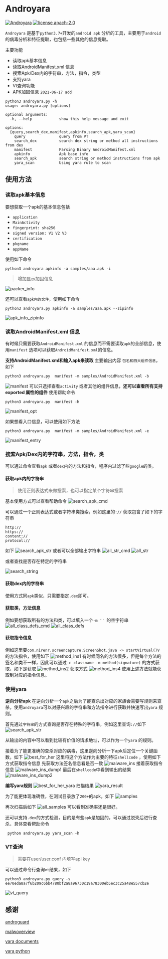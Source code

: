 # Androyara

[![Androyara](https://img.shields.io/badge/androyara%20versions-1.0.2-blue)](https://github.com/BiteFoo/androyara)
[![license apach-2.0](https://img.shields.io/badge/license%20apach2.0-blue)](https://github.com/BiteFoo/androyara/blob/master/LICENSE-2.0)

`Androyara` 是基于`python3.7+`开发的`android apk` 分析的工具，主要用于`android`的病毒分析和特征提取，也包括一些其他的信息提取。

主要功能

* 读取apk基本信息
* 读取AndroidManifest.xml 信息
* 搜索Apk/Dex内的字符串，方法，指令，类型
* 支持yara
* Vt查询功能
* APK加固信息 `2021-06-17 add`

```shell
python3 androyara.py -h
usage: androyara.py [options]

optional arguments:
  -h, --help            show this help message and exit

options:
  {query,search_dex,manifest,apkinfo,search_apk,yara_scan}
    query               query from VT
    search_dex          search dex string or method all instructions from dex
    manifest            Parsing Binary AndroidManifest.xml
    apkinfo             Apk base info
    search_apk          search string or method instructions from apk
    yara_scan           Using yara rule to scan

```

## 使用方法

### 读取apk基本信息
要想获取一个apk的基本信息包括
* `application`
* `MainActivity`
* `fingerprint: sha256`
* `signed version: V1 V2 V3`
* `certification`
* `pkgname`
* `appName`

使用如下命令
```shell
python3 androyara apkinfo -a samples/aaa.apk -i
```
> 增加显示加固信息

![packer_info](./img/packer_info.png)

还可以查看`apk内的文件`，使用如下命令
```shell
python3 androyara.py apkinfo -a samples/aaa.apk --zipinfo
```
![apk_info_zipinfo](./img/apk_info_zipinfo.png)


### 读取AndroidManifest.xml 信息
有时候只需要获取`AndroidManifest.xml` 的信息而不需要读取`apk`的全部信息，使用`manifest` 选项可以获取`AndroidManifest.xml`的信息。


**支持AndroidManifest.xml和输入apk来读取**
主要输出内容 `包名和四大组件信息`，如下

```shell
python3 androyara.py  manifest -m samples/AndroidManifest.xml -b
```
![manifest](./img/manifest.png)
可以只选择查看`activity` 或者其他的组件信息，**还可以查看所有支持exported 属性的组件** 
使用帮助命令
```shell
python3 androyara.py  manifest -h
```
![manifest_opt](./img/manifest_opt.png)

如果想看入口信息，可以使用如下方法
```shell
python3 androyara.py  manifest -m samples/AndroidManifest.xml -e 
```
![manifest_entry](./img/manifest_entry.png)

###  搜索Apk/Dex内的字符串，方法，指令，类
可以通过命令查看`apk` 或者`dex`内的方法和指令，程序内过滤了些`google`的类。

#### 获取apk内的字符串
> 使用正则表达式来做搜索，也可以指定某个字符串搜索


基本使用方式可以查看帮助命令
![search_apk_cmd](./img/search_apk_cmd.png)

可以通过一个正则表达式或者字符串类搜索，例如这里的`://` 获取包含了如下的字符串
```shell
http://
https://
content://
protocol://
```
如下
![search_apk_str](./img/search_apk_str.png)
或者可以全部输出字符串
![all_str_cmd](./img/all_str_fix.png)
![all_str](./img/all_str.png)

或者查找是否存在特定的字符串

![search_string](./img/search_string.png)

#### 获取dex内的字符串
使用方式同`apk`类似，只需要指定`.dex`即可。

#### 获取类，方法信息
例如要想获取所有的方法和类，可以填入一个`-m '' `的空字符串
![all_class_defs_cmd](./img/all_class_defs_cmd.png)
![all_class_defs](./img/all_class_defs.png)
#### 获取指令信息
例如这里要`com.nirenr.screencapture.ScreenShot.java -> startVirtual()V`的方法指令，使用如下
![method_ins1](./img/method_ins1.png)
有时候同名的方法很多，但是每个方法的签名和类不一样，因此可以通过`-c classname -m method(signature)` 的方式获取，如下是获取 
![method_ins2](./img/method_ins2.png)
获取方式
![method_ins4](./img/method_ins4.png)
使用上述方法就能获取到对应的指令信息。

### 使用yara

**逆向分析apk**
在逆向分析一个`apk`之后为了能查杀出对应的家族会需要写规则来查杀，使用`androyara`可以对感兴趣的字符串和方法指令进行获取并快速写出`yara` 规则。

首先通过`字符串`的方式查询是否存在特殊的字符串，例如这里查询`://`如下
![search_apk_str](./img/search_apk_str.png)

从输出的内容中可以看到比较有价值的请求地址，可以作为一个`yara` 的规则。

接着为了能更准确的查杀对应的病毒，这里逆向分析一下apk后定位一个关键函数，如下
![best_for_her](./img/best_for_her_method.png)
这里将这个方法作为主要的特征`shellcode` ，使用如下方式获取指令信息
先获取方法签名信息看是否一致
![malware_ins](./img/malware_ins.png)
接着获取指令信息
![malware_ins_dump1](./img/malware_ins_dump1.png)
最后在`shellcode`中看到输出的结果
![malware_ins_dump2](./img/malware_ins_dump2.png)

**编写yara规则**
![best_for_her_yara](./img/best_for_her_yara.png)
扫描结果
![yara_result](./img/yara_result.png)

为了能更体现准确性，在测试目录放了`200+`的apk，如下
![samples](./img/samples.png)

再次扫描后如下
![all_samples](./img/all_samples.png)
可以看到准确率还是很好。

还可以支持`.dex`的方式检测，目的是有些`apk`是加固的，可以通过脱壳后进行查杀，具体查看帮助命令
```shell
 python androyara.py yara_scan -h
```

### VT查询
> 需要在user/user.conf 内填写api key

可以通过命令行查询`vt`结果，如下

```shell
python3 androyara.py query -s ee70eda8a7f6b209c6bb4780bf2a8a96730c19a78300eb5ec3c25a48e557cb2e
```
![vt_query](./img/vt_query.png)


## 感谢
[androguard](https://github.com/androguard/androguard)

[malwoverview](https://github.com/alexandreborges/malwoverview/tree/master/malwoverview)

[yara documents](https://buildmedia.readthedocs.org/media/pdf/yara/latest/yara.pdf)

[yara python](https://github.com/VirusTotal/yara-python)
